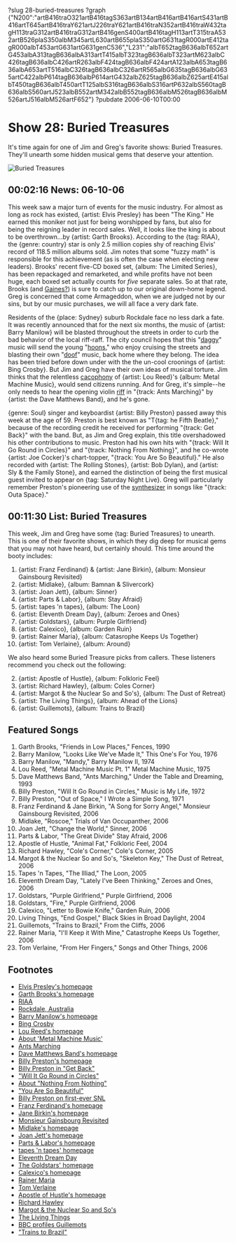 ?slug 28-buried-treasures
?graph {"N200":"artB416traO321artB416tagS363artB134artB416artB416artS431artB416artT645artB416traY621artJ226traY621artB416traN352artB416traW432tagH113traG312artB416traG312artB416genS400artB416tagH113artT315traA532artB526plaS350albM345artL630artB655plaS350artG631tagR000artE412tagR000albT453artG631artG631genC536","L231":"albT652tagB636albT652artG453albA313tagB636albA313artT415albT323tagB636albT323artM623albC426tagB636albC426artR263albF424tagB636albF424artA123albA653tagB636albA653artT516albC326tagB636albC326artR565albG635tagB636albG635artC422albP614tagB636albP614artG432albZ625tagB636albZ625artE415albT450tagB636albT450artT125albS316tagB636albS316artP632albS560tagB636albS560artJ523albB552artM342albB552tagB636albM526tagB636albM526artJ516albM526artF652"}
?pubdate 2006-06-10T00:00

# Show 28: Buried Treasures
It's time again for one of Jim and Greg's favorite shows: Buried Treasures. They'll unearth some hidden musical gems that deserve your attention.

![Buried Treasures](//static.soundopinions.org/images/buriedtreasures/goldcoins.jpg)

## 00:02:16 News: 06-10-06
This week saw a major turn of events for the music industry. For almost as long as rock has existed, {artist: Elvis Presley} has been "The King." He earned this moniker not just for being worshipped by fans, but also for being the reigning leader in record sales. Well, it looks like the king is about to be overthrown...by {artist: Garth Brooks}. According to the {tag: RIAA}, the {genre: country} star is only 2.5 million copies shy of reaching Elvis' record of 118.5 million albums sold. Jim notes that some "fuzzy math" is responsible for this achievement (as is often the case when electing new leaders). Brooks' recent five-CD boxed set, {album: The Limited Series}, has been repackaged and remarketed, and while profits have not been huge, each boxed set actually counts for *five* separate sales. So at that rate, Brooks (and [Gaines?](http://www.planetgarth.com/chrisgaines/)) is sure to catch up to our original down-home legend. Greg is concerned that come Armageddon, when we are judged not by our sins, but by our music purchases, we will all face a very dark fate.

Residents of the {place: Sydney} suburb Rockdale face no less dark a fate. It was recently announced that for the next six months, the music of {artist: Barry Manilow} will be blasted throughout the streets in order to curb the bad behavior of the local riff-raff. The city council hopes that this "[daggy](http://www.wordwebonline.com/en/DAGGY)" music will send the young "[hoons](http://en.wikipedia.org/wiki/Hoon)," who enjoy cruising the streets and blasting their own "[doof](http://www.urbandictionary.com/define.php?term=doof%20doof&defid=320692)" music, back home where they belong. The idea has been tried before down under with the the un-cool croonings of {artist: Bing Crosby}. But Jim and Greg have their own ideas of musical torture. Jim thinks that the relentless [cacophony](https://www.youtube.com/watch?v=3-Vy4VRRO30) of {artist: Lou Reed}'s {album: Metal Machine Music}, would send citizens running. And for Greg, it's simple--he only needs to hear the opening violin [riff](https://www.youtube.com/watch?v=MNgJBIx-hK8) in "{track: Ants Marching}" by {artist: the Dave Matthews Band}, and he's gone.

{genre: Soul} singer and keyboardist {artist: Billy Preston} passed away this week at the age of 59. Preston is best known as "T{tag: he Fifth Beatle}," because of the recording credit he received for performing "{track: Get Back}" with the band. But, as Jim and Greg explain, this title overshadowed his other contributions to music. Preston had his own hits with "{track: Will It Go Round in Circles}" and "{track: Nothing From Nothing}", and he co-wrote {artist: Joe Cocker}'s chart-topper, "{track: You Are So Beautiful}." He also recorded with {artist: The Rolling Stones}, {artist: Bob Dylan}, and {artist: Sly & the Family Stone}, and earned the distinction of being the first musical guest invited to appear on {tag: Saturday Night Live}. Greg will particularly remember Preston's pioneering use of the [synthesizer](https://www.youtube.com/watch?v=UuJVleNkJj0&feature=kp) in songs like "{track: Outa Space}."

## 00:11:30 List: Buried Treasures 
This week, Jim and Greg have some {tag: Buried Treasures} to unearth. This is one of their favorite shows, in which they dig deep for musical gems that you may not have heard, but certainly should. This time around the booty includes:

1. {artist: Franz Ferdinand} & {artist: Jane Birkin}, {album: Monsieur Gainsbourg Revisited}
2. {artist: Midlake}, {album: Bamnan & Slivercork}
2. {artist: Joan Jett}, {album: Sinner}
2. {artist: Parts & Labor}, {album: Stay Afraid}
2. {artist: tapes 'n tapes}, {album: The Loon}
2. {artist: Eleventh Dream Day}, {album: Zeroes and Ones}
2. {artist: Goldstars}, {album: Purple Girlfriend}
2. {artist: Calexico}, {album: Garden Ruin}
2. {artist: Rainer Maria}, {album: Catasrophe Keeps Us Together}
2. {artist: Tom Verlaine}, {album: Around}

We also heard some Buried Treasure picks from callers. These listeners recommend you check out the following:

2. {artist: Apostle of Hustle}, {album: Folkloric Feel}
2. {artist: Richard Hawley}, {album: Coles Corner}
2. {artist: Margot & the Nuclear So and So's}, {album: The Dust of Retreat}
2. {artist: The Living Things}, {album: Ahead of the Lions}
2. {artist: Guillemots}, {album: Trains to Brazil}

## Featured Songs
1. Garth Brooks, "Friends in Low Places," Fences, 1990
2. Barry Manilow, "Looks Like We've Made It," This One's For You, 1976
3. Barry Manilow, "Mandy," Barry Manilow II, 1974
4. Lou Reed, "Metal Machine Music Pt. 1" Metal Machine Music, 1975
5. Dave Matthews Band, "Ants Marching," Under the Table and Dreaming, 1993
6. Billy Preston, "Will It Go Round in Circles," Music is My Life, 1972
7. Billy Preston, "Out of Space," I Wrote a Simple Song, 1971
8. Franz Ferdinand & Jane Birkin, "A Song for Sorry Angel," Monsieur Gainsbourg Revisited, 2006 
9. Midlake, "Roscoe," Trials of Van Occupanther, 2006
10. Joan Jett, "Change the World," Sinner, 2006
11. Parts & Labor, "The Great Divide" Stay Afraid, 2006
12. Apostle of Hustle, "Animal Fat," Folkloric Feel, 2004
13. Richard Hawley, "Cole's Corner," Cole's Corner, 2005
14. Margot & the Nuclear So and So's, "Skeleton Key," The Dust of Retreat, 2006
15. Tapes 'n Tapes, "The Illiad," The Loon, 2005
16. Eleventh Dream Day, "Lately I've Been Thinking," Zeroes and Ones, 2006
17. Goldstars, "Purple Girlfriend," Purple Girlfriend, 2006
18. Goldstars, "Fire," Purple Girlfriend, 2006
19. Calexico, "Letter to Bowie Knife," Garden Ruin, 2006
20. Living Things, "End Gospel," Black Skies in Broad Daylight, 2004
21. Guillemots, "Trains to Brazil," From the Cliffs, 2006
22. Rainer Maria, "I'll Keep it With Mine," Catastrophe Keeps Us Together, 2006
23. Tom Verlaine, "From Her Fingers," Songs and Other Things, 2006

## Footnotes
- [Elvis Presley's homepage](http://www.elvis.com/)
- [Garth Brooks's homepage](http://garthbrooks.com/)
- [RIAA](http://www.riaa.com/)
- [Rockdale, Australia](http://en.wikipedia.org/wiki/City_of_Rockdale)
- [Barry Manilow's homepage](http://www.manilow.com/)
- [Bing Crosby](http://www.reelclassics.com/Actors/Bing/bing.htm)
- [Lou Reed's homepage](http://www.loureed.org/)
- [About 'Metal Machine Music'](http://www.rru.com/~meo/music/mmm/)
- [Ants Marching](http://video.google.com/videoplay?docid=7606520804919183192)
- [Dave Matthews Band's homepage](http://www.davematthewsband.com/)
- [Billy Preston's homepage](http://www.billypreston.net/)
- [Billy Preston in "Get Back"](https://www.youtube.com/watch?v=tMy_w5HsfdI&feature=youtu.be&t=1m24s)
- ["Will It Go Round in Circles"](http://www.allmusic.com/song/will-it-go-round-in-circles-mt0028649988)
- [About "Nothing From Nothing"](http://www.songfacts.com/detail.php?id=4411)
- ["You Are So Beautiful"](http://en.wikipedia.org/wiki/You_Are_So_Beautiful)
- [Billy Preston on first-ever SNL](http://vimeo.com/62668564)
- [Franz Ferdinand's homepage](http://www.franzferdinand.co.uk/)
- [Jane Birkin's homepage](http://www.janebirkin.net/)
- [Monsieur Gainsbourg Revisited](http://en.wikipedia.org/wiki/Monsieur_Gainsbourg_Revisited)
- [Midlake's homepage](http://midlake.net/)
- [Joan Jett's homepage](http://www.joanjett.com/)
- [Parts & Labor's homepage](http://www.partsandlabor.net/)
- [tapes 'n tapes' homepage](http://www.tapesntapes.com/)
- [Eleventh Dream Day](http://www.thrilljockey.com/artists/?id=10015)
- [The Goldstars' homepage](http://www.thegoldstars.com/)
- [Calexico's homepage](http://www.casadecalexico.com/)
- [Rainer Maria](http://www.allmusic.com/artist/rainer-maria-mn0000332150)
- [Tom Verlaine](http://www.thrilljockey.com/artists/?id=10068)
- [Apostle of Hustle's homepage](http://www.arts-crafts.ca/apostleofhustle/)
- [Richard Hawley](http://www.allmusic.com/artist/richard-hawley-mn0000346684)
- [Margot & the Nuclear So and So's](http://margotandthenuclearsoandsos.com/)
- [The Living Things](http://www.allmusic.com/artist/living-things-mn0000090122)
- [BBC profiles Guillemots](http://news.bbc.co.uk/1/hi/entertainment/4535058.stm)
- ["Trains to Brazil"](http://en.wikipedia.org/wiki/Trains_To_Brazil)
